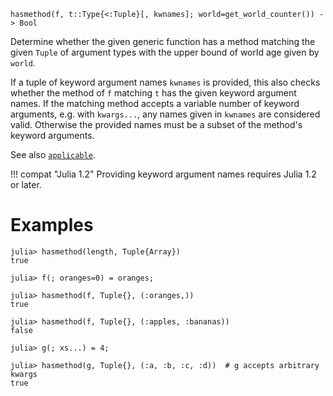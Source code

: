```
hasmethod(f, t::Type{<:Tuple}[, kwnames]; world=get_world_counter()) -> Bool
```

Determine whether the given generic function has a method matching the given `Tuple` of argument types with the upper bound of world age given by `world`.

If a tuple of keyword argument names `kwnames` is provided, this also checks whether the method of `f` matching `t` has the given keyword argument names. If the matching method accepts a variable number of keyword arguments, e.g. with `kwargs...`, any names given in `kwnames` are considered valid. Otherwise the provided names must be a subset of the method's keyword arguments.

See also [`applicable`](@ref).

!!! compat "Julia 1.2"
    Providing keyword argument names requires Julia 1.2 or later.


# Examples

```jldoctest
julia> hasmethod(length, Tuple{Array})
true

julia> f(; oranges=0) = oranges;

julia> hasmethod(f, Tuple{}, (:oranges,))
true

julia> hasmethod(f, Tuple{}, (:apples, :bananas))
false

julia> g(; xs...) = 4;

julia> hasmethod(g, Tuple{}, (:a, :b, :c, :d))  # g accepts arbitrary kwargs
true
```
